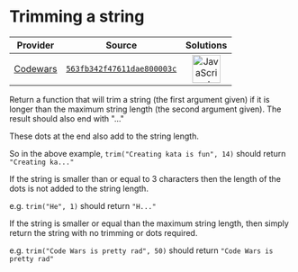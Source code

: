 [_metadata_:generated]: - "true"

# Trimming a string

<!-- INFO TABLE BEGIN -->

| Provider                                        | Source                                                                               | Solutions                                                                                                                                                    |
| :---------------------------------------------: | :----------------------------------------------------------------------------------: | :----------------------------------------------------------------------------------------------------------------------------------------------------------: |
| [Codewars](../../../docs/providers/Codewars.md) | [`563fb342f47611dae800003c`](https://www.codewars.com/kata/563fb342f47611dae800003c) | [<img src="https://res.cloudinary.com/rascaltwo/image/upload/v1631924076/javascript_ehszr7.svg" alt="JavaScript" title="JavaScript" width="50" />](solve.js) |

<!-- INFO TABLE END -->

Return a function that will trim a string (the first argument given) if it is longer than the maximum string length (the second argument given). The result should also end with "..."

These dots at the end also add to the string length.

So in the above example, ```trim("Creating kata is fun", 14)``` should return ```"Creating ka..."```

If the string is smaller than or equal to 3 characters then the length of the dots is not added to the string length.

e.g. ```trim("He", 1)``` should return ```"H..."```

If the string is smaller or equal than the maximum string length, then simply return the string with no trimming or dots required.

e.g. ```trim("Code Wars is pretty rad", 50)``` should return ```"Code Wars is pretty rad"```

